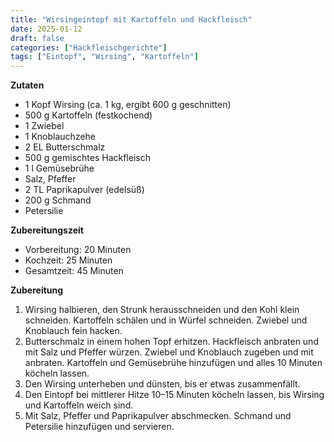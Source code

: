 ```yaml
---
title: "Wirsingeintopf mit Kartoffeln und Hackfleisch"
date: 2025-01-12
draft: false
categories: ["Hackfleischgerichte"]
tags: ["Eintopf", "Wirsing", "Kartoffeln"]
---
```


<div class="container2col">

  <div class="zutaten">

  **Zutaten**  
  - 1 Kopf Wirsing (ca. 1 kg, ergibt 600 g geschnitten)  
  - 500 g Kartoffeln (festkochend)  
  - 1 Zwiebel  
  - 1 Knoblauchzehe  
  - 2 EL Butterschmalz  
  - 500 g gemischtes Hackfleisch  
  - 1 l Gemüsebrühe  
  - Salz, Pfeffer  
  - 2 TL Paprikapulver (edelsüß)  
  - 200 g Schmand  
  - Petersilie  

  **Zubereitungszeit**  
  - Vorbereitung: 20 Minuten  
  - Kochzeit: 25 Minuten  
  - Gesamtzeit: 45 Minuten  

  </div>

  <div class="zubereitung">

  **Zubereitung**  
  1. Wirsing halbieren, den Strunk herausschneiden und den Kohl klein schneiden. Kartoffeln schälen und in Würfel schneiden. Zwiebel und Knoblauch fein hacken.  
  2. Butterschmalz in einem hohen Topf erhitzen. Hackfleisch anbraten und mit Salz und Pfeffer würzen. Zwiebel und Knoblauch zugeben und mit anbraten. Kartoffeln und Gemüsebrühe hinzufügen und alles 10 Minuten köcheln lassen.  
  3. Den Wirsing unterheben und dünsten, bis er etwas zusammenfällt.  
  4. Den Eintopf bei mittlerer Hitze 10–15 Minuten köcheln lassen, bis Wirsing und Kartoffeln weich sind.  
  5. Mit Salz, Pfeffer und Paprikapulver abschmecken. Schmand und Petersilie hinzufügen und servieren.  

  </div>

</div>
